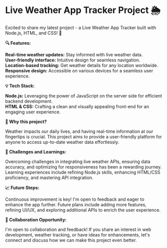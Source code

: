 # Live Weather App Tracker Project 🌦️
Excited to share my latest project - a Live Weather App Tracker built with Node.js, HTML, and CSS! 🚀

**🔍 Features:**

**Real-time weather updates:** Stay informed with live weather data.<br>
**User-friendly interface:** Intuitive design for seamless navigation.<br>
**Location-based tracking:** Get weather details for any location worldwide.<br>
**Responsive design:** Accessible on various devices for a seamless user experience.<br>

**💡 Tech Stack:**

**Node.js:** Leveraging the power of JavaScript on the server side for efficient backend development.<br>
**HTML & CSS:** Crafting a clean and visually appealing front-end for an engaging user experience.<br>

**🌟 Why this project?**

Weather impacts our daily lives, and having real-time information at our fingertips is crucial. This project aims to provide a user-friendly platform for anyone to access up-to-date weather data effortlessly.<br>

**🚧 Challenges and Learnings:**

Overcoming challenges in integrating live weather APIs, ensuring data accuracy, and optimizing for responsiveness has been a rewarding journey. Learning experiences include refining Node.js skills, enhancing HTML/CSS proficiency, and mastering API integration.<br>

**📈 Future Steps:**

Continuous improvement is key! I'm open to feedback and eager to enhance the app further. Future plans include adding more features, refining UI/UX, and exploring additional APIs to enrich the user experience.<br>

**🤝 Collaboration Opportunity:**

I'm open to collaboration and feedback! If you share an interest in web development, weather tracking, or have ideas for enhancements, let's connect and discuss how we can make this project even better.
